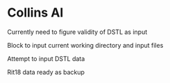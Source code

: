 # Collins AI

Currently need to figure validity of DSTL as input

Block to input current working directory and input files

Attempt to input DSTL data

Rit18 data ready as backup
